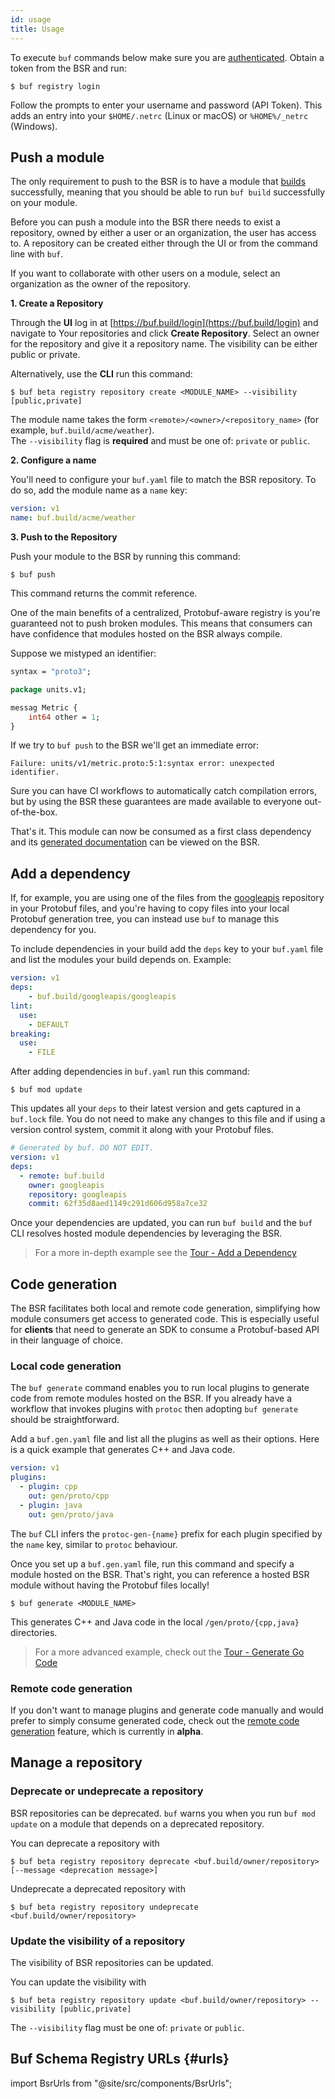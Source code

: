 ```yaml
---
id: usage
title: Usage
---
```


To execute `buf` commands below make sure you are [authenticated](../bsr/authentication.md). Obtain a token from the BSR and run:

```terminal
$ buf registry login
```

Follow the prompts to enter your username and password (API Token). This adds an entry into your `$HOME/.netrc` (Linux or macOS) or `%HOME%/_netrc` (Windows).

## Push a module

The only requirement to push to the BSR is to have a module that [builds](../build/usage.md)
successfully, meaning that you should be able to run `buf build` successfully on your module.

Before you can push a module into the BSR there needs to exist a repository, owned by either a user or an organization, the user has access to. A repository can be created either through the UI or from the command line with `buf`.

If you want to collaborate with other users on a module, select an organization as the owner of the repository.

**1. Create a Repository**

Through the **UI** log in at [https://buf.build/login](https://buf.build/login) and navigate to Your repositories and click **Create Repository**. Select an owner for the repository and give it a repository name. The visibility can be either public or private.

Alternatively, use the **CLI** run this command:

```terminal
$ buf beta registry repository create <MODULE_NAME> --visibility [public,private]
```

The module name takes the form `<remote>/<owner>/<repository_name>` (for example, `buf.build/acme/weather`).<br/>
The `--visibility` flag is **required** and must be one of: `private` or `public`.

**2. Configure a name**

You'll need to configure your `buf.yaml` file to match the BSR repository. To do so, add the module name as a `name` key:

```yaml title=buf.yaml {2}
version: v1
name: buf.build/acme/weather
```

**3. Push to the Repository**

Push your module to the BSR by running this command:

```terminal
$ buf push
```

This command returns the commit reference.

One of the main benefits of a centralized, Protobuf-aware registry is you're guaranteed not to push
broken modules. This means that consumers can have confidence that modules hosted on the BSR
always compile.

Suppose we mistyped an identifier:

```proto {5}
syntax = "proto3";

package units.v1;

messag Metric {
    int64 other = 1;
}
```

If we try to `buf push` to the BSR we'll get an immediate error:

```
Failure: units/v1/metric.proto:5:1:syntax error: unexpected identifier.
```

Sure you can have CI workflows to automatically catch compilation errors, but by using the BSR these guarantees are made available to everyone out-of-the-box.

That's it. This module can now be consumed as a first class dependency and its [generated documentation](documentation.md) can be viewed on the BSR.

## Add a dependency

If, for example, you are using one of the files from the [googleapis](https://github.com/googleapis/googleapis) repository in your Protobuf files, and you're having to copy files into your local Protobuf generation tree, you can instead use `buf` to manage this dependency for you.

To include dependencies in your build add the `deps` key to your `buf.yaml` file and list the modules your build depends on. Example:

```yaml title=buf.yaml {2,3}
version: v1
deps:
    - buf.build/googleapis/googleapis
lint:
  use:
    - DEFAULT
breaking:
  use:
    - FILE
```

After adding dependencies in `buf.yaml` run this command:

```terminal
$ buf mod update
```

This updates all your `deps` to their latest version and gets captured in a `buf.lock` file. You do not need to make any changes to this file and if using a version control system, commit it along with your Protobuf files.

```yaml title=buf.lock
# Generated by buf. DO NOT EDIT.
version: v1
deps:
  - remote: buf.build
    owner: googleapis
    repository: googleapis
    commit: 62f35d8aed1149c291d606d958a7ce32
```

Once your dependencies are updated, you can run `buf build` and the `buf` CLI resolves hosted module dependencies by leveraging the BSR.

> For a more in-depth example see the [Tour - Add a Dependency](../tour/add-a-dependency.md)

## Code generation

The BSR facilitates both local and remote code generation, simplifying how module consumers get access to generated code. This is especially useful for **clients** that need to generate an SDK to consume a Protobuf-based API in their language of choice.

### Local code generation

The `buf generate` command enables you to run local plugins to generate code from remote modules hosted on the BSR. If you already have a workflow that invokes plugins with `protoc` then adopting `buf generate` should be straightforward.

Add a `buf.gen.yaml` file and list all the plugins as well as their options. Here is a quick example that generates C++ and Java code.

```yaml title=buf.gen.yaml
version: v1
plugins:
  - plugin: cpp
    out: gen/proto/cpp
  - plugin: java
    out: gen/proto/java
```

The `buf` CLI infers the `protoc-gen-{name}` prefix for each plugin specified by the `name` key, similar to `protoc` behaviour.

Once you set up a `buf.gen.yaml` file, run this command and specify a module hosted on the BSR. That's right, you can reference a hosted BSR module without having the Protobuf files locally!

```terminal
$ buf generate <MODULE_NAME>
```

This generates C++ and Java code in the local `/gen/proto/{cpp,java}` directories.

> For a more advanced example, check out the [Tour - Generate Go Code](../tour/generate-go-code.md)

### Remote code generation

If you don't want to manage plugins and generate code manually and would prefer to simply consume generated code, check out the [remote code generation](remote-generation/overview.md) feature, which is currently in **alpha**.

## Manage a repository

### Deprecate or undeprecate a repository

BSR repositories can be deprecated. `buf` warns you when you run `buf mod update` on a module that depends on a 
deprecated repository.

You can deprecate a repository with

```terminal
$ buf beta registry repository deprecate <buf.build/owner/repository> [--message <deprecation message>]
```

Undeprecate a deprecated repository with

```terminal
$ buf beta registry repository undeprecate <buf.build/owner/repository>
```

### Update the visibility of a repository

The visibility of BSR repositories can be updated.

You can update the visibility with

```terminal
$ buf beta registry repository update <buf.build/owner/repository> --visibility [public,private]
```

The `--visibility` flag must be one of: `private` or `public`.

## Buf Schema Registry URLs {#urls}

import BsrUrls from "@site/src/components/BsrUrls";

<BsrUrls />
